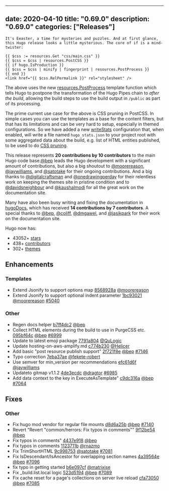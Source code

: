 
---
date: 2020-04-10
title: "0.69.0"
description: "0.69.0"
categories: ["Releases"]
---

	It's Eeaster, a time for mysteries and puzzles. And at first glance, this Hugo release looks a little mysterious. The core of if is a mind-twister:

```go-html-template
{{ $css := resources.Get "css/main.css" }}
{{ $css = $css | resources.PostCSS }}
{{ if hugo.IsProduction }}
{{ $css = $css | minify | fingerprint | resources.PostProcess }}
{{ end }}
<link href="{{ $css.RelPermalink }}" rel="stylesheet" />
```

The above uses the new [resources.PostProcess](https://gohugo.io/hugo-pipes/postprocess/) template function which tells Hugo to postpone the transformation of the Hugo Pipes chain to _after the build_, allowing the build steps to use the build output in `/public` as part of its processing.

The prime current use case for the above is CSS pruning in PostCSS. In simple cases you can use the templates as a base for the content filters, but that has its limitations and can be very hard to setup, especially in themed configurations. So we have added a new [writeStats](https://gohugo.io/getting-started/configuration/#configure-build) configuration that, when enabled, will write a file named `hugo_stats.json` to your project root with some aggregated data about the build, e.g. list of HTML entities published, to be used to do [CSS pruning](https://gohugo.io/hugo-pipes/postprocess/#css-purging-with-postcss). 

This release represents **20 contributions by 10 contributors** to the main Hugo code base.[@bep](https://github.com/bep) leads the Hugo development with a significant amount of contributions, but also a big shoutout to [@moorereason](https://github.com/moorereason), [@jaywilliams](https://github.com/jaywilliams), and [@satotake](https://github.com/satotake) for their ongoing contributions.
And a big thanks to [@digitalcraftsman](https://github.com/digitalcraftsman) and [@onedrawingperday](https://github.com/onedrawingperday) for their relentless work on keeping the themes site in pristine condition and to [@davidsneighbour](https://github.com/davidsneighbour) and [@kaushalmodi](https://github.com/kaushalmodi) for all the great work on the documentation site.

Many have also been busy writing and fixing the documentation in [hugoDocs](https://github.com/gohugoio/hugoDocs), 
which has received **14 contributions by 7 contributors**. A special thanks to [@bep](https://github.com/bep), [@coliff](https://github.com/coliff), [@dmgawel](https://github.com/dmgawel), and [@jasikpark](https://github.com/jasikpark) for their work on the documentation site.


Hugo now has:

* 43052+ [stars](https://github.com/gohugoio/hugo/stargazers)
* 438+ [contributors](https://github.com/gohugoio/hugo/graphs/contributors)
* 302+ [themes](http://themes.gohugo.io/)

## Enhancements

### Templates

* Extend Jsonify to support options map [8568928a](https://github.com/gohugoio/hugo/commit/8568928aa8e82a6bd7de4555c3703d8835fbd25b) [@moorereason](https://github.com/moorereason) 
* Extend Jsonify to support optional indent parameter [1bc93021](https://github.com/gohugoio/hugo/commit/1bc93021e3dca6405628f6fdd2dc32cff9c9836c) [@moorereason](https://github.com/moorereason) [#5040](https://github.com/gohugoio/hugo/issues/5040)

### Other

* Regen docs helper [b7ff4dc2](https://github.com/gohugoio/hugo/commit/b7ff4dc23e6314fd09ee2c1e24cde96fc833164e) [@bep](https://github.com/bep) 
* Collect HTML elements during the build to use in PurgeCSS etc. [095bf64c](https://github.com/gohugoio/hugo/commit/095bf64c99f57efe083540a50e658808a0a1c32b) [@bep](https://github.com/bep) [#6999](https://github.com/gohugoio/hugo/issues/6999)
* Update to latest emoji package [7791a804](https://github.com/gohugoio/hugo/commit/7791a804e2179667617b3b145b0fe7eba17627a1) [@QuLogic](https://github.com/QuLogic) 
* Update hosting-on-aws-amplify.md [c774b230](https://github.com/gohugoio/hugo/commit/c774b230e941902675af081f118ea206a4f2a04e) [@Helicer](https://github.com/Helicer) 
* Add basic "post resource publish support" [2f721f8e](https://github.com/gohugoio/hugo/commit/2f721f8ec69c52202815cd1b543ca4bf535c0901) [@bep](https://github.com/bep) [#7146](https://github.com/gohugoio/hugo/issues/7146)
* Typo correction [7eba37ae](https://github.com/gohugoio/hugo/commit/7eba37ae9b8653be4fc21a0dbbc6f35ca5b9280e) [@fekete-robert](https://github.com/fekete-robert) 
* Use semver for min_version per recommendations [efc61d6f](https://github.com/gohugoio/hugo/commit/efc61d6f3b9f5fb294411ac1dc872b8fc5bdbacb) [@jaywilliams](https://github.com/jaywilliams) 
* Updateto gitmap v1.1.2 [4de3ecdc](https://github.com/gohugoio/hugo/commit/4de3ecdc2658ffd54d2b5073c5ff303b4bf29383) [@dragtor](https://github.com/dragtor) [#6985](https://github.com/gohugoio/hugo/issues/6985)
* Add data context to the key in ExecuteAsTemplate" [c9dc316a](https://github.com/gohugoio/hugo/commit/c9dc316ad160e78c9dff4e75313db4cac8ea6414) [@bep](https://github.com/bep) [#7064](https://github.com/gohugoio/hugo/issues/7064)

## Fixes

### Other

* Fix hugo mod vendor for regular file mounts [d8d6a25b](https://github.com/gohugoio/hugo/commit/d8d6a25b5755bedaf90261a1539dc37a2f05c3df) [@bep](https://github.com/bep) [#7140](https://github.com/gohugoio/hugo/issues/7140)
* Revert "Revert "common/herrors: Fix typos in comments"" [9f12be54](https://github.com/gohugoio/hugo/commit/9f12be54ee84f24efdf7c58f05867e8d0dea2ccb) [@bep](https://github.com/bep) 
* Fix typos in comments" [4437e918](https://github.com/gohugoio/hugo/commit/4437e918cdab1d84f2f184fe71e5dac14aa48897) [@bep](https://github.com/bep) 
* Fix typos in comments [1123711b](https://github.com/gohugoio/hugo/commit/1123711b0979b1647d7c486f67af7503afb11abb) [@rnazmo](https://github.com/rnazmo) 
* Fix TrimShortHTML [9c998753](https://github.com/gohugoio/hugo/commit/9c9987535f98714c8a4ec98903f54233735ef0e4) [@satotake](https://github.com/satotake) [#7081](https://github.com/gohugoio/hugo/issues/7081)
* Fix IsDescendant/IsAncestor for overlapping section names [4a39564e](https://github.com/gohugoio/hugo/commit/4a39564efe7b02a685598ae9dbae95e2326c0230) [@bep](https://github.com/bep) [#7096](https://github.com/gohugoio/hugo/issues/7096)
* fix typo in getting started [b6e097cf](https://github.com/gohugoio/hugo/commit/b6e097cfe65ecd1d47c805969082e6805563612b) [@matrixise](https://github.com/matrixise) 
* Fix _build.list.local logic [523d5194](https://github.com/gohugoio/hugo/commit/523d51948fc20e2afb4721b43203c5ab696ae220) [@bep](https://github.com/bep) [#7089](https://github.com/gohugoio/hugo/issues/7089)
* Fix cache reset for a page's collections on server live reload [cfa73050](https://github.com/gohugoio/hugo/commit/cfa73050a49b2646fe3557cefa0ed31989b0eeeb) [@bep](https://github.com/bep) [#7085](https://github.com/gohugoio/hugo/issues/7085)





